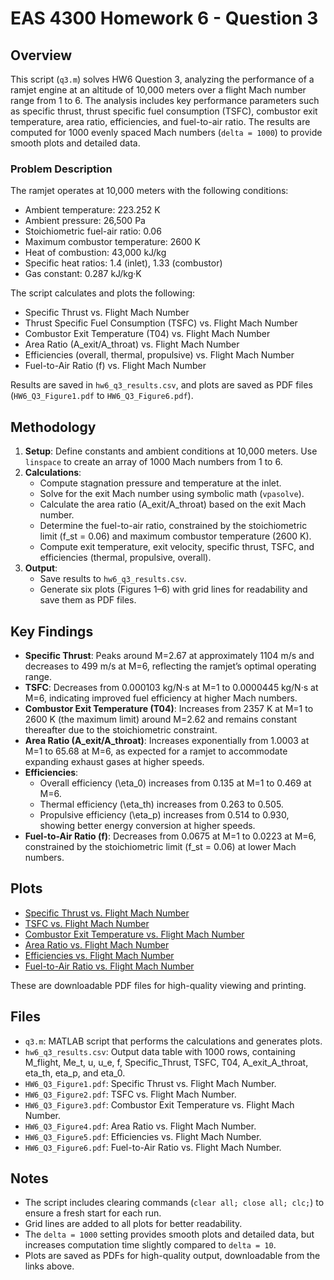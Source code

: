 # EAS 4300 Homework 6 - Question 3

## Overview
This script (`q3.m`) solves HW6 Question 3, analyzing the performance of a ramjet engine at an altitude of 10,000 meters over a flight Mach number range from 1 to 6. The analysis includes key performance parameters such as specific thrust, thrust specific fuel consumption (TSFC), combustor exit temperature, area ratio, efficiencies, and fuel-to-air ratio. The results are computed for 1000 evenly spaced Mach numbers (`delta = 1000`) to provide smooth plots and detailed data.

### Problem Description
The ramjet operates at 10,000 meters with the following conditions:
- Ambient temperature: 223.252 K
- Ambient pressure: 26,500 Pa
- Stoichiometric fuel-air ratio: 0.06
- Maximum combustor temperature: 2600 K
- Heat of combustion: 43,000 kJ/kg
- Specific heat ratios: 1.4 (inlet), 1.33 (combustor)
- Gas constant: 0.287 kJ/kg·K

The script calculates and plots the following:
- Specific Thrust vs. Flight Mach Number
- Thrust Specific Fuel Consumption (TSFC) vs. Flight Mach Number
- Combustor Exit Temperature (T04) vs. Flight Mach Number
- Area Ratio (A_exit/A_throat) vs. Flight Mach Number
- Efficiencies (overall, thermal, propulsive) vs. Flight Mach Number
- Fuel-to-Air Ratio (f) vs. Flight Mach Number

Results are saved in `hw6_q3_results.csv`, and plots are saved as PDF files (`HW6_Q3_Figure1.pdf` to `HW6_Q3_Figure6.pdf`).

## Methodology
1. **Setup**: Define constants and ambient conditions at 10,000 meters. Use `linspace` to create an array of 1000 Mach numbers from 1 to 6.
2. **Calculations**:
   - Compute stagnation pressure and temperature at the inlet.
   - Solve for the exit Mach number using symbolic math (`vpasolve`).
   - Calculate the area ratio (A_exit/A_throat) based on the exit Mach number.
   - Determine the fuel-to-air ratio, constrained by the stoichiometric limit (f_st = 0.06) and maximum combustor temperature (2600 K).
   - Compute exit temperature, exit velocity, specific thrust, TSFC, and efficiencies (thermal, propulsive, overall).
3. **Output**:
   - Save results to `hw6_q3_results.csv`.
   - Generate six plots (Figures 1–6) with grid lines for readability and save them as PDF files.

## Key Findings
- **Specific Thrust**: Peaks around M=2.67 at approximately 1104 m/s and decreases to 499 m/s at M=6, reflecting the ramjet’s optimal operating range.
- **TSFC**: Decreases from 0.000103 kg/N·s at M=1 to 0.0000445 kg/N·s at M=6, indicating improved fuel efficiency at higher Mach numbers.
- **Combustor Exit Temperature (T04)**: Increases from 2357 K at M=1 to 2600 K (the maximum limit) around M=2.62 and remains constant thereafter due to the stoichiometric constraint.
- **Area Ratio (A_exit/A_throat)**: Increases exponentially from 1.0003 at M=1 to 65.68 at M=6, as expected for a ramjet to accommodate expanding exhaust gases at higher speeds.
- **Efficiencies**:
  - Overall efficiency (\eta_0) increases from 0.135 at M=1 to 0.469 at M=6.
  - Thermal efficiency (\eta_th) increases from 0.263 to 0.505.
  - Propulsive efficiency (\eta_p) increases from 0.514 to 0.930, showing better energy conversion at higher speeds.
- **Fuel-to-Air Ratio (f)**: Decreases from 0.0675 at M=1 to 0.0223 at M=6, constrained by the stoichiometric limit (f_st = 0.06) at lower Mach numbers.

## Plots
- [Specific Thrust vs. Flight Mach Number](HW6_Q3_Figure1.pdf)
- [TSFC vs. Flight Mach Number](HW6_Q3_Figure2.pdf)
- [Combustor Exit Temperature vs. Flight Mach Number](HW6_Q3_Figure3.pdf)
- [Area Ratio vs. Flight Mach Number](HW6_Q3_Figure4.pdf)
- [Efficiencies vs. Flight Mach Number](HW6_Q3_Figure5.pdf)
- [Fuel-to-Air Ratio vs. Flight Mach Number](HW6_Q3_Figure6.pdf)

These are downloadable PDF files for high-quality viewing and printing.

## Files
- `q3.m`: MATLAB script that performs the calculations and generates plots.
- `hw6_q3_results.csv`: Output data table with 1000 rows, containing M_flight, Me_t, u, u_e, f, Specific_Thrust, TSFC, T04, A_exit_A_throat, eta_th, eta_p, and eta_0.
- `HW6_Q3_Figure1.pdf`: Specific Thrust vs. Flight Mach Number.
- `HW6_Q3_Figure2.pdf`: TSFC vs. Flight Mach Number.
- `HW6_Q3_Figure3.pdf`: Combustor Exit Temperature vs. Flight Mach Number.
- `HW6_Q3_Figure4.pdf`: Area Ratio vs. Flight Mach Number.
- `HW6_Q3_Figure5.pdf`: Efficiencies vs. Flight Mach Number.
- `HW6_Q3_Figure6.pdf`: Fuel-to-Air Ratio vs. Flight Mach Number.

## Notes
- The script includes clearing commands (`clear all; close all; clc;`) to ensure a fresh start for each run.
- Grid lines are added to all plots for better readability.
- The `delta = 1000` setting provides smooth plots and detailed data, but increases computation time slightly compared to `delta = 10`.
- Plots are saved as PDFs for high-quality output, downloadable from the links above.